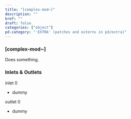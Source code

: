 ```yaml
---
title: "[complex-mod~]"
description: ""
bref: ""
draft: false
categories: ["object"]
pd-category: "'EXTRA' (patches and externs in pd/extra)"
---
```


### [complex-mod~]

Does something.

### Inlets & Outlets

inlet 0

 - dummy

outlet 0

 - dummy
 
